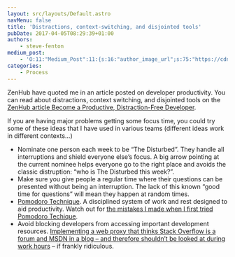 ```yaml
---
layout: src/layouts/Default.astro
navMenu: false
title: 'Distractions, context-switching, and disjointed tools'
pubDate: 2017-04-05T08:29:39+01:00
authors:
    - steve-fenton
medium_post:
    - 'O:11:"Medium_Post":11:{s:16:"author_image_url";s:75:"https://cdn-images-1.medium.com/fit/c/400/400/1*eXkhfEuF41g5W_xnc_ydLA.jpeg";s:10:"author_url";s:38:"https://medium.com/@steve.fenton.co.uk";s:11:"byline_name";N;s:12:"byline_email";N;s:10:"cross_link";s:3:"yes";s:2:"id";s:12:"854dc6785265";s:21:"follower_notification";s:3:"yes";s:7:"license";s:19:"all-rights-reserved";s:14:"publication_id";s:2:"-1";s:6:"status";s:5:"draft";s:3:"url";s:51:"https://medium.com/@steve.fenton.co.uk/854dc6785265";}'
categories:
    - Process
---
```


ZenHub have quoted me in an article posted on developer productivity. You can read about distractions, context switching, and disjointed tools on the [ZenHub article Become a Productive, Distraction-Free Developer](https://www.zenhub.com/blog/become-a-productive-distraction-free-developer/).

If you are having major problems getting some focus time, you could try some of these ideas that I have used in various teams (different ideas work in different contexts…)

- Nominate one person each week to be “The Disturbed”. They handle all interruptions and shield everyone else’s focus. A big arrow pointing at the current nominee helps everyone go to the right place and avoids the classic distruption: “who is The Disturbed this week?”.
- Make sure you give people a regular time where their questions can be presented without being an interruption. The lack of this known “good time for questions” will mean they happen at random times.
- [Pomodoro Technique](/2011/10/the-pomodoro-technique/). A disciplined system of work and rest designed to aid productivity. Watch out for [the mistakes I made when I first tried Pomodoro Techique](/2012/10/pomodoro-mistakes-and-objectives/).
- Avoid blocking developers from accessing important development resources. [Implementing a web proxy that thinks Stack Overflow is a forum and MSDN in a blog – and therefore shouldn’t be looked at during work hours](/2013/03/your-web-proxy-is-killing-productivity/) – if frankly ridiculous.